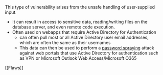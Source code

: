 This type of vulnerability arises from the unsafe handling of user-supplied input. 
- It can result in access to sensitive data, reading/writing files on the database server, and even remote code execution.
- Often used on webapps that require Active Directory for Authentication
	- can often pull most or all Active Directory user email addresses, which are often the same as their usernames
	- This data can then be used to perform a [password spraying](https://us-cert.cisa.gov/ncas/current-activity/2019/08/08/acsc-releases-advisory-password-spraying-attacks) attack against web portals that use Active Directory for authentication such as VPN or Microsoft Outlook Web Access/Microsoft O365

[[Flaws]]
